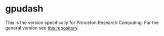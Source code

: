 # gpudash

This is the version specifically for Princeton Research Computing. For the general version see [this repository](https://github.com/PrincetonUniversity/gpudash).

